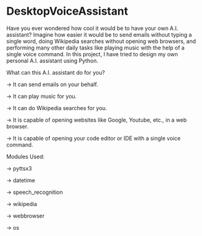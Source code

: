 # DesktopVoiceAssistant
Have you ever wondered how cool it would be to have your own A.I. assistant? Imagine how easier it would be to send emails without typing a single word, doing Wikipedia searches without opening web browsers, and performing many other daily tasks like playing music with the help of a single voice command. In this project, I have tried to design my own personal A.I. assistant using Python.

What can this A.I. assistant do for you?

-> It can send emails on your behalf.

-> It can play music for you.

-> It can do Wikipedia searches for you.

-> It is capable of opening websites like Google, Youtube, etc., in a web browser.

-> It is capable of opening your code editor or IDE with a single voice command.

Modules Used:

   -> pyttsx3
   
   -> datetime
   
   -> speech_recognition
   
   -> wikipedia
   
   -> webbrowser
   
   -> os

